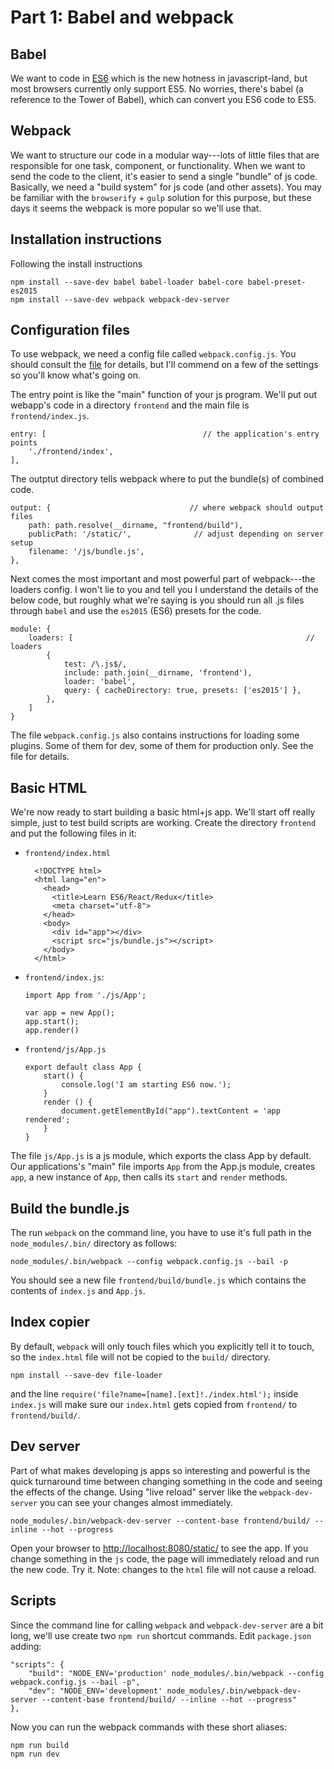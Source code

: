 
Part 1: Babel and webpack
=========================

Babel
-----
We want to code in [ES6](https://babeljs.io/docs/learn-es2015/) which is the new
hotness in javascript-land, but most browsers currently only support ES5.
No worries, there's babel (a reference to the Tower of Babel), which can convert
you ES6 code to ES5.

Webpack
-------
We want to structure our code in a modular way---lots of little files that are 
responsible for one task, component, or functionality. When we want to send the
code to the client, it's easier to send a single "bundle" of js code.
Basically, we need a "build system" for js code (and other assets).
You may be familiar with the `browserify` + `gulp` solution for this purpose,
but these days it seems the webpack is more popular so we'll use that.


Installation instructions
-------------------------
Following the install instructions 
  
    npm install --save-dev babel babel-loader babel-core babel-preset-es2015
    npm install --save-dev webpack webpack-dev-server



Configuration files
-------------------
To use webpack, we need a config file called `webpack.config.js`. You should
consult the [file](../webpack.config.js) for details, but I'll commend on a few
of the settings so you'll know what's going on.

The entry point is like the "main" function of your js program. We'll put out 
webapp's code in a directory `frontend` and the main file is `frontend/index.js`.
    
    entry: [                                   // the application's entry points
        './frontend/index',
    ],

The outptut directory tells webpack where to put the bundle(s) of combined code.

    output: {                               // where webpack should output files
        path: path.resolve(__dirname, "frontend/build"),
        publicPath: '/static/',              // adjust depending on server setup
        filename: '/js/bundle.js',
    },

Next comes the most important and most powerful part of webpack---the loaders config.
I won't lie to you and tell you I understand the details of the below code, but
roughly what we're saying is you should run all .js files through `babel` and use 
the `es2015` (ES6) presets for the code.

    module: {
        loaders: [                                                    // loaders
            {
                test: /\.js$/,
                include: path.join(__dirname, 'frontend'),
                loader: 'babel',
                query: { cacheDirectory: true, presets: ['es2015'] },
            },
        ]
    }

The file `webpack.config.js` also contains instructions for loading some plugins.
Some of them for dev, some of them for production only. See the file for details.

Basic HTML
----------
We're now ready to start building a basic html+js app. We'll start off really 
simple, just to test build scripts are working. Create the directory `frontend`
and put the following files in it:

  - `frontend/index.html`
    
          <!DOCTYPE html>
          <html lang="en">
            <head>
              <title>Learn ES6/React/Redux</title>
              <meta charset="utf-8">
            </head>
            <body>
              <div id="app"></div>
              <script src="js/bundle.js"></script>
            </body>
          </html>
          
  - `frontend/index.js`:

        import App from './js/App';

        var app = new App();
        app.start();
        app.render()

  - `frontend/js/App.js`

        export default class App {
            start() {
                console.log('I am starting ES6 now.');
            }
            render () {
                document.getElementById("app").textContent = 'app rendered';
            }
        }

The file `js/App.js` is a js module, which exports the class App by default.
Our applications's "main" file imports `App` from the App.js module, creates
`app`, a new instance of `App`, then calls its `start` and `render` methods.



Build the bundle.js
-------------------
The run `webpack` on the command line, you have to use it's full path in the 
`node_modules/.bin/` directory as follows:

    node_modules/.bin/webpack --config webpack.config.js --bail -p

You should see a new file `frontend/build/bundle.js` which contains the contents 
of `index.js` and `App.js`.


Index copier
------------
By default, `webpack` will only touch files which you explicitly tell it to touch,
so the `index.html` file will not be copied to the `build/` directory. 

    npm install --save-dev file-loader

and the line `require('file?name=[name].[ext]!./index.html');` inside `index.js`
will make sure our `index.html` gets copied from `frontend/` to `frontend/build/`.

Dev server
----------
Part of what makes developing js apps so interesting and powerful is the quick 
turnaround time between changing something in the code and seeing the effects of 
the change. Using "live reload" server like the `webpack-dev-server` you can see 
your changes almost immediately.

    node_modules/.bin/webpack-dev-server --content-base frontend/build/ --inline --hot --progress

Open your browser to [http://localhost:8080/static/](http://localhost:8080/static/) to see the app.
If you change something in the `js` code, the page will immediately reload and 
run the new code. Try it. Note: changes to the `html` file will not cause a reload.

Scripts
-------
Since the command line for calling `webpack` and `webpack-dev-server` are a bit long,
we'll use create two `npm run` shortcut commands. Edit `package.json` adding:

    "scripts": {
        "build": "NODE_ENV='production' node_modules/.bin/webpack --config webpack.config.js --bail -p",
        "dev": "NODE_ENV='development' node_modules/.bin/webpack-dev-server --content-base frontend/build/ --inline --hot --progress"
    },

Now you can run the webpack commands with these short aliases:

    npm run build 
    npm run dev



